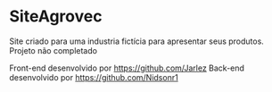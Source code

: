 # SiteAgrovec
Site criado para uma industria fictícia para apresentar seus produtos. Projeto não completado

Front-end desenvolvido por https://github.com/Jarlez
Back-end desenvolvido por https://github.com/Nidsonr1

